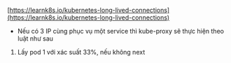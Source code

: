 [https://learnk8s.io/kubernetes-long-lived-connections](https://learnk8s.io/kubernetes-long-lived-connections)

- Nếu có 3 IP cùng phục vụ một service thì kube-proxy sẽ thực hiện theo luật như sau
1. Lấy pod 1 với xác suất 33%, nếu không next


<!--stackedit_data:
eyJoaXN0b3J5IjpbMTkzOTk3ODAwMF19
-->